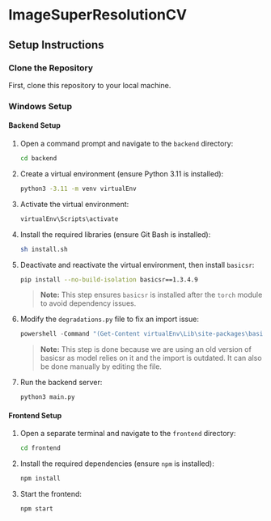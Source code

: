 # ImageSuperResolutionCV

## Setup Instructions

### Clone the Repository

First, clone this repository to your local machine.

### Windows Setup

#### Backend Setup

1. Open a command prompt and navigate to the `backend` directory:

    ```bash
    cd backend
    ```

2. Create a virtual environment (ensure Python 3.11 is installed):

    ```bash
    python3 -3.11 -m venv virtualEnv
    ```

3. Activate the virtual environment:

    ```bash
    virtualEnv\Scripts\activate
    ```

4. Install the required libraries (ensure Git Bash is installed):

    ```bash
    sh install.sh
    ```

5. Deactivate and reactivate the virtual environment, then install `basicsr`:

    ```bash
    pip install --no-build-isolation basicsr==1.3.4.9
    ```

    > **Note:** This step ensures `basicsr` is installed after the `torch` module to avoid dependency issues.

6. Modify the `degradations.py` file to fix an import issue:

    ```powershell
    powershell -Command "(Get-Content virtualEnv\Lib\site-packages\basicsr\data\degradations.py) -replace 'from torchvision.transforms.functional_tensor import rgb_to_grayscale','from torchvision.transforms.functional import rgb_to_grayscale' | Set-Content virtualEnv\Lib\site-packages\basicsr\data\degradations.py"
    ```

    > **Note:** This step is done because we are using an old version of basicsr as model relies on it and the import is outdated. It can also be done manually by editing the file.

7. Run the backend server:

    ```bash
    python3 main.py
    ```

#### Frontend Setup

1. Open a separate terminal and navigate to the `frontend` directory:

    ```bash
    cd frontend
    ```

2. Install the required dependencies (ensure `npm` is installed):

    ```bash
    npm install
    ```

3. Start the frontend:

    ```bash
    npm start
    ```
